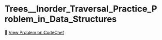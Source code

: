 # Trees__Inorder_Traversal_Practice_Problem_in_Data_Structures

🔗 [View Problem on CodeChef](https://www.codechef.com/practice/course/interview-dsa/DSAPREP_07/problems/PREP64)

